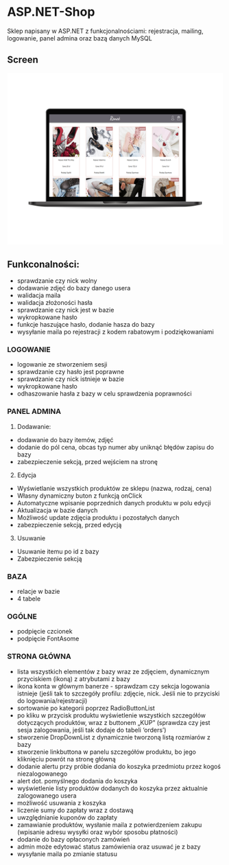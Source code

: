 # ASP.NET-Shop
Sklep napisany w ASP.NET z funkcjonalnościami: rejestracja, mailing, logowanie, panel admina oraz bazą danych MySQL

## Screen

![GitHub Logo](./renee.jpg)

## Funkconalności:
- sprawdzanie czy nick wolny
- dodawanie zdjęć do bazy danego usera
- walidacja maila
- walidacja złożoności hasła
- sprawdzanie czy nick jest w bazie
- wykropkowane  hasło
- funkcje  haszujące hasło, dodanie  hasza do bazy
- wysyłanie maila po rejestracji z kodem rabatowym i  podziękowaniami 

### LOGOWANIE
- logowanie ze stworzeniem  sesji
- sprawdzanie czy  hasło jest poprawne
- sprawdzanie czy nick istnieje w bazie
- wykropkowane  hasło
- odhaszowanie hasła z bazy w celu sprawdzenia poprawności

### PANEL ADMINA
1)	Dodawanie:
  -	dodawanie do bazy itemów, zdjęć
  -	dodanie do  pól cena, obcas typ numer aby uniknąć błędów zapisu do bazy
  -	zabezpieczenie sekcją, przed wejściem na stronę
2)	Edycja
  -	Wyświetlanie wszystkich produktów ze sklepu (nazwa, rodzaj, cena)
  -	Własny dynamiczny buton z funkcją onClick
  -	Automatyczne wpisanie poprzednich danych produktu w polu edycji
  -	Aktualizacja w bazie danych
  -	Możliwość update zdjęcia produktu i pozostałych danych
  -	zabezpieczenie sekcją, przed edycją
3)	Usuwanie
  -	Usuwanie itemu po id z bazy
  -	Zabezpieczenie sekcją

### BAZA
- relacje w bazie
- 4 tabele

### OGÓLNE
- podpięcie czcionek
- podpięcie FontAsome

### STRONA GŁÓWNA
- lista wszystkich elementów z bazy wraz ze zdjęciem, dynamicznym przyciskiem (ikoną) z atrybutami z bazy
- ikona konta w głównym banerze -  sprawdzam czy sekcja logowania istnieje (jeśli tak to szczegóły profilu:  zdjęcie, nick. Jeśli nie to przyciski do logowania/rejestracji) 
- sortowanie po kategorii poprzez RadioButtonList
- po kliku w przycisk produktu wyświetlenie wszystkich szczegółów dotyczących produktów, wraz z buttonem „KUP” (sprawdza czy jest sesja zalogowania, jeśli tak dodaje do tabeli ‘orders’)
- stworzenie DropDownList z dynamicznie tworzoną listą rozmiarów z bazy
- stworzenie linkbuttona  w panelu szczegółów produktu, bo jego kliknięciu powrót na  stronę główną
- dodanie alertu przy próbie dodania do koszyka przedmiotu przez kogoś niezalogowanego
- alert dot. pomyślnego dodania do koszyka
- wyświetlenie listy produktów dodanych do koszyka przez aktualnie zalogowanego usera
- możliwość usuwania z koszyka
- liczenie sumy do zapłaty wraz z dostawą
- uwzględnianie kuponów do zapłaty
- zamawianie produktów, wysłanie maila z potwierdzeniem zakupu (wpisanie adresu wysyłki oraz wybór sposobu płatności)
- dodanie do bazy opłaconych zamówień
- admin może edytować status zamówienia oraz usuwać je z bazy
- wysyłanie maila po zmianie statusu
